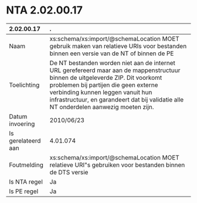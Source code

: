 # NTA 2.02.00.17

 2.02.00.17 | . 
 :--- | :--- 
 Naam | xs:schema/xs:import/@schemaLocation MOET gebruik maken van relatieve URIs voor bestanden binnen een versie van de NT of binnen de PE 
 Toelichting | De NT bestanden worden niet aan de internet URL gerefereerd maar aan de mappenstructuur binnen de uitgeleverde ZIP. Dit voorkomt problemen bij partijen die geen externe verbinding kunnen leggen vanuit hun infrastructuur, en garandeert dat bij validatie alle NT onderdelen aanwezig moeten zijn. 
 Datum invoering | 2010/06/23 
 Is gerelateerd aan | 4.01.074 
 Foutmelding | xs:schema/xs:import/@schemaLocation MOET relatieve URI&quot;s gebruiken voor bestanden binnen de DTS versie 
 Is NTA regel | Ja 
 Is PE regel | Ja 
